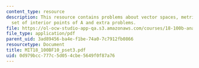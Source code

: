 ```yaml
---
content_type: resource
description: This resource contains problems about vector spaces, metric space, the
  set of interior points of A and extra problems.
file: https://ol-ocw-studio-app-qa.s3.amazonaws.com/courses/18-100b-analysis-i-fall-2010/0d979bcc777c5d054cbe5649f0f87a76_MIT18_100BF10_pset3.pdf
file_type: application/pdf
parent_uid: 3ad89456-ba4e-f1be-74a0-7c7912fb0866
resourcetype: Document
title: MIT18_100BF10_pset3.pdf
uid: 0d979bcc-777c-5d05-4cbe-5649f0f87a76
---
```

